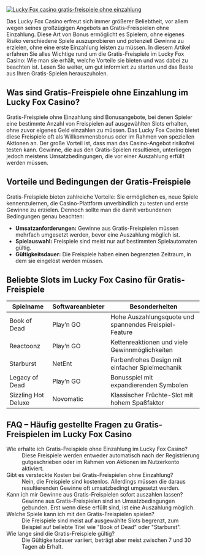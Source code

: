 [![Lucky Fox casino gratis-freispiele ohne einzahlung](https://123-caf.pages.dev/gitsignup.png)](https://vrmoo.ru/Bt82HjjY)

<p>Das Lucky Fox Casino erfreut sich immer größerer Beliebtheit, vor allem wegen seines großzügigen Angebots an Gratis-Freispielen ohne Einzahlung. Diese Art von Bonus ermöglicht es Spielern, ohne eigenes Risiko verschiedene Spiele auszuprobieren und potenziell Gewinne zu erzielen, ohne eine erste Einzahlung leisten zu müssen. In diesem Artikel erfahren Sie alles Wichtige rund um die Gratis-Freispiele im Lucky Fox Casino: Wie man sie erhält, welche Vorteile sie bieten und was dabei zu beachten ist. Lesen Sie weiter, um gut informiert zu starten und das Beste aus Ihren Gratis-Spielen herauszuholen.</p>  <h2>Was sind Gratis-Freispiele ohne Einzahlung im Lucky Fox Casino?</h2> <p>Gratis-Freispiele ohne Einzahlung sind Bonusangebote, bei denen Spieler eine bestimmte Anzahl von Freispielen auf ausgewählten Slots erhalten, ohne zuvor eigenes Geld einzahlen zu müssen. Das Lucky Fox Casino bietet diese Freispiele oft als Willkommensbonus oder im Rahmen von speziellen Aktionen an. Der große Vorteil ist, dass man das Casino-Angebot risikofrei testen kann. Gewinne, die aus den Gratis-Spielen resultieren, unterliegen jedoch meistens Umsatzbedingungen, die vor einer Auszahlung erfüllt werden müssen.</p>  <h2>Vorteile und Bedingungen der Gratis-Freispiele</h2> <p>Gratis-Freispiele bieten zahlreiche Vorteile: Sie ermöglichen es, neue Spiele kennenzulernen, die Casino-Plattform unverbindlich zu testen und erste Gewinne zu erzielen. Dennoch sollte man die damit verbundenen Bedingungen genau beachten:</p> <ul>   <li><strong>Umsatzanforderungen:</strong> Gewinne aus Gratis-Freispielen müssen mehrfach umgesetzt werden, bevor eine Auszahlung möglich ist.</li>   <li><strong>Spielauswahl:</strong> Freispiele sind meist nur auf bestimmten Spielautomaten gültig.</li>   <li><strong>Gültigkeitsdauer:</strong> Die Freispiele haben einen begrenzten Zeitraum, in dem sie eingelöst werden müssen.</li> </ul>  <h2>Beliebte Slots im Lucky Fox Casino für Gratis-Freispiele</h2> <table>   <thead>     <tr>       <th>Spielname</th>       <th>Softwareanbieter</th>       <th>Besonderheiten</th>     </tr>   </thead>   <tbody>     <tr>       <td>Book of Dead</td>       <td>Play’n GO</td>       <td>Hohe Auszahlungsquote und spannendes Freispiel-Feature</td>     </tr>     <tr>       <td>Reactoonz</td>       <td>Play’n GO</td>       <td>Kettenreaktionen und viele Gewinnmöglichkeiten</td>     </tr>     <tr>       <td>Starburst</td>       <td>NetEnt</td>       <td>Farbenfrohes Design mit einfacher Spielmechanik</td>     </tr>     <tr>       <td>Legacy of Dead</td>       <td>Play’n GO</td>       <td>Bonusspiel mit expandierenden Symbolen</td>     </tr>     <tr>       <td>Sizzling Hot Deluxe</td>       <td>Novomatic</td>       <td>Klassischer Früchte-Slot mit hohem Spaßfaktor</td>     </tr>   </tbody> </table>  <h2>FAQ – Häufig gestellte Fragen zu Gratis-Freispielen im Lucky Fox Casino</h2> <dl>   <dt>Wie erhalte ich Gratis-Freispiele ohne Einzahlung im Lucky Fox Casino?</dt>   <dd>Diese Freispiele werden entweder automatisch nach der Registrierung gutgeschrieben oder im Rahmen von Aktionen im Nutzerkonto aktiviert.</dd>    <dt>Gibt es versteckte Kosten bei Gratis-Freispielen ohne Einzahlung?</dt>   <dd>Nein, die Freispiele sind kostenlos. Allerdings müssen die daraus resultierenden Gewinne oft umsatzbedingt umgesetzt werden.</dd>    <dt>Kann ich mir Gewinne aus Gratis-Freispielen sofort auszahlen lassen?</dt>   <dd>Gewinne aus Gratis-Freispielen sind an Umsatzbedingungen gebunden. Erst wenn diese erfüllt sind, ist eine Auszahlung möglich.</dd>    <dt>Welche Spiele kann ich mit den Gratis-Freispielen spielen?</dt>   <dd>Die Freispiele sind meist auf ausgewählte Slots begrenzt, zum Beispiel auf beliebte Titel wie "Book of Dead" oder "Starburst".</dd>    <dt>Wie lange sind die Gratis-Freispiele gültig?</dt>   <dd>Die Gültigkeitsdauer variiert, beträgt aber meist zwischen 7 und 30 Tagen ab Erhalt.</dd> </dl>